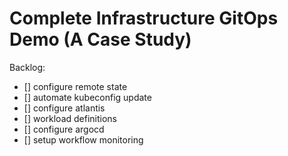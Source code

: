 # Complete Infrastructure GitOps Demo (A Case Study)

Backlog:
- [] configure remote state
- [] automate kubeconfig update
- [] configure atlantis
- [] workload definitions
- [] configure argocd
- [] setup workflow monitoring
